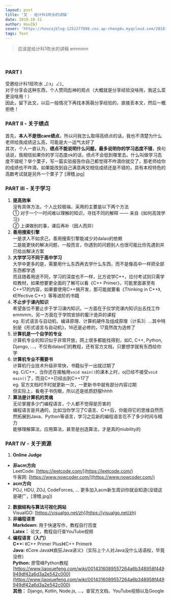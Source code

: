 ```yaml
---
layout: post
title: '文 · 给计科1吹水的讲稿'
date: 2018-10-31
author: HouZAJ
cover: 'https://houzajblog-1252277898.cos.ap-chengdu.myqcloud.com/20181031%20%E7%BB%99%E8%AE%A1%E7%A7%911%E5%90%B9%E6%B0%B4%E7%9A%84%E8%AE%B2%E7%A8%BF/20181031-01.png'
tags: Text
---
```


> 应该是给计科1吹水的讲稿 emmmm

<br>

### PART I
受邀给计科1班吹水 \_(:з」∠)\_  
对于分享会这种东西，个人赞同彪神的观点（大概就是分享经验没啥用，我这么菜更没啥用！）  
因此，留下此文，以后一般情况下再找本蒟蒻分享经验的，直接丢本文，然后一概拒绝！  

### PART II - 关于绩点  
首先，**本人不是很care绩点**，所以问我怎么取得高绩点的话，我也不清楚为什么老师给我成绩这么高，可能是大一运气太好了  
其次，个人一直认为，**绩点不能说明什么问题，最多说明你的学习态度不错**，换句话说，我相信如果你的学习态度ok的话，绩点不会低到哪里去。什么叫做学习态度不错呢？举个栗子，写一篇实验报告你自己都觉得不咋滴你就交了，那老师给你的成绩也不咋滴，如果能改到自己满意再交相信成绩还是不错的，具有本校特色的高数考试就是另外一个栗子了 \[滑稽.jpg\]  

### PART III - 关于学习
1. **提高效率**  
没有具体方法，个人比较极端，采用的主要是以下两个方法  
① 对于一个一时间难以理解的知识，寻找不同的解释 —— 来自《如何高效学习》  
② 上课做别的事，课后再补（因人而异）  
2. **善用搜索引擎**  
一是求人不如求己，善用搜索引擎能减少对dalao的依赖  
二是能更快的解决问题，一般而言，你遇到的问题别人也很可能比你先遇到并已给出解决方案  
3. **大学学习不同于高中学习**  
大学中更多的是，需要用什么东西再去学什么东西，而不是像高中一样把全部东西都学透  
而且随着用途不同，学习的深度也不一样，比方说学C++，应付考试则只需学校教材，如果想要更全面的了解可以看《C++ Primer》，可能里面甚至有C++17的内容，如果要使用C++搞开发，那可能就要看《Thinking in C++》,《Effective C++》等等进阶的书籍  
3. **不止步于课内知识**  
希望各位不要止步于学习课内知识。一方面在于仅学完课内知识出去找工作emmmm，另一方面在于学院安排的蜜汁诡异的课程  
eg. 形式语言与自动机、编译原理、计算机硬件及组成原理（计系3）...其中特别是《形式语言与自动机》，16还是必修的，17竟然改为选修了  
4. **计算机是一个自学的专业**  
计算机专业的知识似乎非常开放，网上很多都能找得到，如C, C++, Python, Django, ...，不仅有dalao们的教程，还有官方文档，只要想学就有东西给你学  
5. **计算机专业不需要书**  
计算机行业技术升级非常快，书籍似乎一出就过期了  
eg. C/C++，当你还在接触用`void main()`的课本上时，oj已经不接受`void main()`了，而且C++已经出到C++17了  
eg. 官方文档时不时就更新一次，一更新书中就有部分内容过期  
但实际上，看电子书伤眼，所以还是纸质舒服hhhh  
6. **算法是计算机的灵魂**  
无论掌握多少门编程语言，个人都不觉得是厉害的  
编程语言是共通的，比如当你学习了C语言、C++后，你能将它的思维自然而然拓展到Java、Python等语言，学习之后新的编程语言花不了多少时间与精力  
能够理解算法，应用算法，甚至是创造算法，才是真的niubility的  

### PART IV - 关于资源
1. **Online Judge**  
  - **非acm方向**  
  LeetCode: [https://leetcode.com/](https://leetcode.com/)  
  牛客网: [https://www.nowcoder.com/](https://www.nowcoder.com/)  
  - **acm方向**  
  POJ, HDU, ZOJ, CodeForces, ...
  更多加入acm新生周训你就会知道\(没错这是硬广，\[滑稽.jpg\]\)  
2. **数据结构与算法可视化网站**  
  VisualGO: [https://visualgo.net/zh](https://visualgo.net/zh)  
3. **非编程语言**  
  **Markdown:** 用于快速写作，教程自行百度  
  **Latex：** 论文，教程自行查YouTube视频  
3. **编程语言（入门）**  
  **C++:** 《C++ Primer Plus》《C++ Primer》  
  **Java:** 《Core Java》《疯狂Java讲义》（实际上个人对Java没什么话语权，毕竟没修）  
  **Python:** 廖雪峰Python教程 [https://www.liaoxuefeng.com/wiki/0014316089557264a6b348958f449949df42a6d3a2e542c000](https://www.liaoxuefeng.com/wiki/0014316089557264a6b348958f449949df42a6d3a2e542c000)  
  **其他：** Django, Kotlin, Node.js, ...，查官方文档、YouTube视频以及Google  
